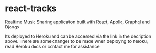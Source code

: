 # react-tracks
Realtime Music Sharing application built with React, Apollo, Graphql and Django

Its deployed to Heroku and can be accessed via the link in the decription above. 
There are some changes to be made when deploying to heroku, read Heroku docs or contact me for assistance
